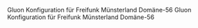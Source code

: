 Gluon Konfiguration für Freifunk Münsterland Domäne-56
Gluon Konfiguration für Freifunk Münsterland Domäne-56

